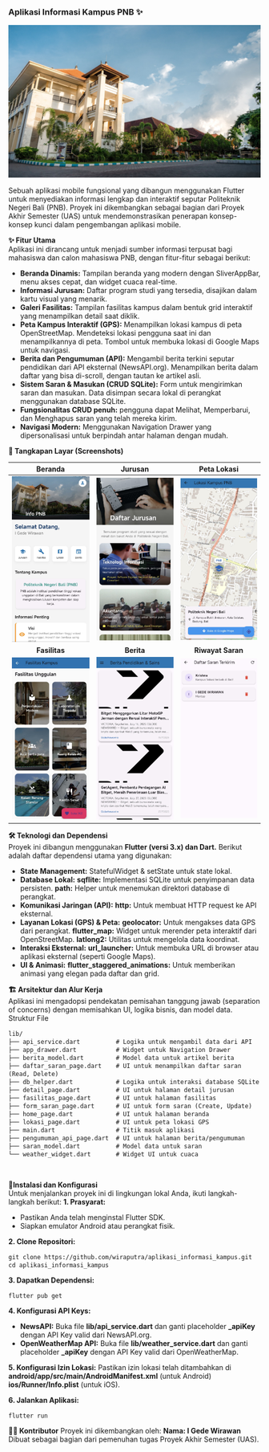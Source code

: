 <h3>Aplikasi Informasi Kampus PNB ✨</h3>

![Dashboard](assets/kampus1.jpg)

Sebuah aplikasi mobile fungsional yang dibangun menggunakan Flutter untuk menyediakan informasi lengkap dan interaktif seputar Politeknik Negeri Bali (PNB). Proyek ini dikembangkan sebagai bagian dari Proyek Akhir Semester (UAS) untuk mendemonstrasikan penerapan konsep-konsep kunci dalam pengembangan aplikasi mobile.

**✨ Fitur Utama** <br>
Aplikasi ini dirancang untuk menjadi sumber informasi terpusat bagi mahasiswa dan calon mahasiswa PNB, dengan fitur-fitur sebagai berikut: <br>
- **Beranda Dinamis:** Tampilan beranda yang modern dengan SliverAppBar, menu akses cepat, dan widget cuaca real-time.<br>
- **Informasi Jurusan:** Daftar program studi yang tersedia, disajikan dalam kartu visual yang menarik.<br>
- **Galeri Fasilitas:** Tampilan fasilitas kampus dalam bentuk grid interaktif yang menampilkan detail saat diklik.<br>
- **Peta Kampus Interaktif (GPS):**
Menampilkan lokasi kampus di peta OpenStreetMap.
Mendeteksi lokasi pengguna saat ini dan menampilkannya di peta.
Tombol untuk membuka lokasi di Google Maps untuk navigasi.<br>
- **Berita dan Pengumuman (API):**
Mengambil berita terkini seputar pendidikan dari API eksternal (NewsAPI.org).
Menampilkan berita dalam daftar yang bisa di-scroll, dengan tautan ke artikel asli.<br>
- **Sistem Saran & Masukan (CRUD SQLite):**
Form untuk mengirimkan saran dan masukan.
Data disimpan secara lokal di perangkat menggunakan database SQLite.
- **Fungsionalitas CRUD penuh:** pengguna dapat Melihat, Memperbarui, dan Menghapus saran yang telah mereka kirim.<br>
- **Navigasi Modern:** Menggunakan Navigation Drawer yang dipersonalisasi untuk berpindah antar halaman dengan mudah.<br>

**📸 Tangkapan Layar (Screenshots)**

| Beranda | Jurusan | Peta Lokasi |
| :---: | :---: | :---: |
| <img src="assets/dokumentasi/beranda.jpg" alt="Beranda" width="250"> | <img src="assets/dokumentasi/daftarjurusan.jpg" alt="Halaman Jurusan" width="250"> | <img src="assets/dokumentasi/lokasi.jpg" alt="Peta Lokasi" width="250"> |
| **Fasilitas** | **Berita** | **Riwayat Saran** |
| <img src="assets/dokumentasi/fasilitas.jpg" alt="Halaman Fasilitas" width="250"> | <img src="assets/dokumentasi/apiberita.jpg" alt="Halaman Berita" width="250"> | <img src="assets/dokumentasi/riwayatsaran.jpg" alt="Riwayat Saran" width="250"> |

**🛠️ Teknologi dan Dependensi** <br>
Proyek ini dibangun menggunakan **Flutter (versi 3.x) dan Dart.** 
 Berikut adalah daftar dependensi utama yang digunakan:
- **State Management:** StatefulWidget & setState untuk state lokal.<br>
- **Database Lokal:**
**sqflite:** Implementasi SQLite untuk penyimpanan data persisten.
**path:** Helper untuk menemukan direktori database di perangkat.
- **Komunikasi Jaringan (API):**
**http:** Untuk membuat HTTP request ke API eksternal.
- **Layanan Lokasi (GPS) & Peta:**
**geolocator:** Untuk mengakses data GPS dari perangkat.
**flutter_map:** Widget untuk merender peta interaktif dari OpenStreetMap.
**latlong2:** Utilitas untuk mengelola data koordinat.
- **Interaksi Eksternal:**
**url_launcher:** Untuk membuka URL di browser atau aplikasi eksternal (seperti Google Maps).
- **UI & Animasi:**
**flutter_staggered_animations:** Untuk memberikan animasi yang elegan pada daftar dan grid. <br>

**🏗️ Arsitektur dan Alur Kerja**<br>
Aplikasi ini mengadopsi pendekatan pemisahan tanggung jawab (separation of concerns) dengan memisahkan UI, logika bisnis, dan model data.
Struktur File
```
lib/
├── api_service.dart          # Logika untuk mengambil data dari API
├── app_drawer.dart           # Widget untuk Navigation Drawer
├── berita_model.dart         # Model data untuk artikel berita
├── daftar_saran_page.dart    # UI untuk menampilkan daftar saran (Read, Delete)
├── db_helper.dart            # Logika untuk interaksi database SQLite
├── detail_page.dart          # UI untuk halaman detail jurusan
├── fasilitas_page.dart       # UI untuk halaman fasilitas
├── form_saran_page.dart      # UI untuk form saran (Create, Update)
├── home_page.dart            # UI untuk halaman beranda
├── lokasi_page.dart          # UI untuk peta lokasi GPS
├── main.dart                 # Titik masuk aplikasi
├── pengumuman_api_page.dart  # UI untuk halaman berita/pengumuman
├── saran_model.dart          # Model data untuk saran
└── weather_widget.dart       # Widget UI untuk cuaca
```
<br>


**🚀Instalasi dan Konfigurasi** <br>
Untuk menjalankan proyek ini di lingkungan lokal Anda, ikuti langkah-langkah berikut:
**1. Prasyarat:**
- Pastikan Anda telah menginstal Flutter SDK.
- Siapkan emulator Android atau perangkat fisik.

**2. Clone Repositori:**
```
git clone https://github.com/wiraputra/aplikasi_informasi_kampus.git
cd aplikasi_informasi_kampus
```

**3. Dapatkan Dependensi:**
```
flutter pub get
```

**4. Konfigurasi API Keys:**
- **NewsAPI:** Buka file **lib/api_service.dart** dan ganti placeholder **_apiKey** dengan API Key valid dari NewsAPI.org. 
- **OpenWeatherMap API:** Buka file **lib/weather_service.dart** dan ganti placeholder **_apiKey** dengan API Key valid dari OpenWeatherMap.

**5. Konfigurasi Izin Lokasi:**
Pastikan izin lokasi telah ditambahkan di 
**android/app/src/main/AndroidManifest.xml** (untuk Android) 
**ios/Runner/Info.plist** (untuk iOS). <br>

**6. Jalankan Aplikasi:**
```
flutter run
```

**👨‍💻 Kontributor**
Proyek ini dikembangkan oleh:
**Nama: I Gede Wirawan**
Dibuat sebagai bagian dari pemenuhan tugas Proyek Akhir Semester (UAS).


